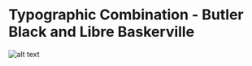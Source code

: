 # Typographic Combination - Butler Black and Libre Baskerville

![alt text](https://user-images.githubusercontent.com/44101085/61505216-637f3800-a9b4-11e9-8c82-24c892f2bb86.png "Presentation")